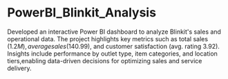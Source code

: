 # PowerBI_Blinkit_Analysis
Developed an interactive Power BI dashboard to analyze Blinkit's sales and operational data. The project highlights key metrics such as total sales ($1.2M), average sales ($140.99), and customer satisfaction (avg. rating 3.92). Insights include performance by outlet type, item categories, and location tiers,enabling data-driven decisions for optimizing sales and service delivery.
